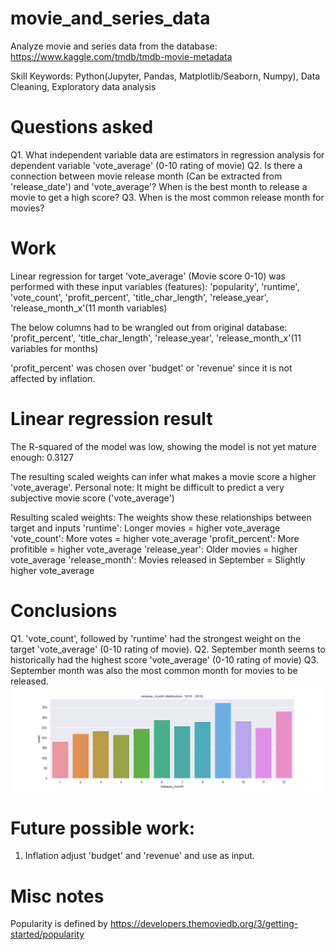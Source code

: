 # movie_and_series_data
Analyze movie and series data from the database:
https://www.kaggle.com/tmdb/tmdb-movie-metadata

Skill Keywords: Python(Jupyter, Pandas, Matplotlib/Seaborn, Numpy), Data Cleaning, Exploratory data analysis

# Questions asked
Q1. What independent variable data are estimators in regression analysis for dependent variable 'vote_average' (0-10 rating of movie)
Q2. Is there a connection between movie release month (Can be extracted from 'release_date') and 'vote_average'? When is the best month to release a movie to get a high score?
Q3. When is the most common release month for movies?

# Work
Linear regression for target 'vote_average' (Movie score 0-10) was performed with these input variables (features):
'popularity', 'runtime', 'vote_count', 'profit_percent', 'title_char_length', 'release_year', 'release_month_x'(11 month variables)

The below columns had to be wrangled out from original database:
'profit_percent', 'title_char_length', 'release_year', 'release_month_x'(11 variables for months)

'profit_percent' was chosen over 'budget' or 'revenue' since it is not affected by inflation.

# Linear regression result
The R-squared of the model was low, showing the model is not yet mature enough:
0.3127

The resulting scaled weights can infer what makes a movie score a higher 'vote_average'.
Personal note: It might be difficult to predict a very subjective movie score ('vote_average')

Resulting scaled weights:
The weights show these relationships between target and inputs
'runtime':        Longer movies = higher vote_average
'vote_count':     More votes = higher vote_average
'profit_percent': More profitible = higher vote_average
'release_year':   Older movies = higher vote_average
'release_month':  Movies released in September = Slightly higher vote_average

# Conclusions
Q1. 'vote_count', followed by 'runtime' had the strongest weight on the target 'vote_average' (0-10 rating of movie).
Q2. September month seems to historically had the highest score 'vote_average' (0-10 rating of movie)
Q3. September month was also the most common month for movies to be released.
![Screenshot](release_month_distribution.png)

# Future possible work:
1. Inflation adjust 'budget' and 'revenue' and use as input.

# Misc notes
Popularity is defined by 
https://developers.themoviedb.org/3/getting-started/popularity